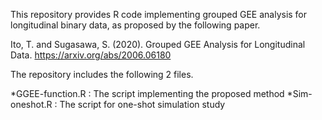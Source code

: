 This repository provides R code implementing grouped GEE analysis for longitudinal binary data, as proposed by the following paper.

Ito, T. and Sugasawa, S. (2020). Grouped GEE Analysis for Longitudinal Data. https://arxiv.org/abs/2006.06180 

The repository includes the following 2 files.

*GGEE-function.R : The script implementing the proposed method 
*Sim-oneshot.R : The script for one-shot simulation study 
